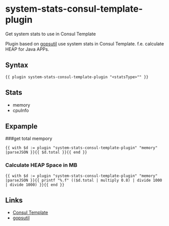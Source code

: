 # system-stats-consul-template-plugin
Get system stats to use in Consul Template

Plugin based on [gopsutil](https://github.com/shirou/gopsutil) use system stats in Consul Template.
f.e. calculate HEAP for Java APPs. 

## Syntax

`{{ plugin system-stats-consul-template-plugin "<statsType>"" }}`

## Stats
 * memory
 * cpuInfo

## Expample
###get total mempory

```
{{ with $d := plugin "system-stats-consul-template-plugin" "memory" |parseJSON }}{{ $d.total }}{{ end }}
```

### Calculate HEAP Space in MB

```
{{ with $d := plugin "system-stats-consul-template-plugin" "memory" |parseJSON }}{{ printf "%.f" (($d.total | multiply 0.8) | divide 1000 | divide 1000) }}{{ end }}
```

## Links
 * [Consul Template](https://github.com/hashicorp/consul-template)
 * [gopsutil](https://github.com/shirou/gopsutil)
 
